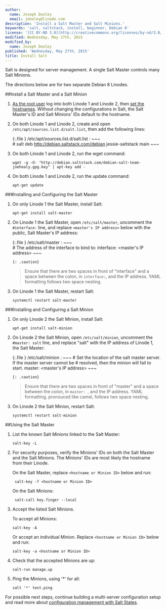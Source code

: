 ```yaml
---
author:
  name: Joseph Dooley
  email: jdooley@linode.com
description: 'Install a Salt Master and Salt Minions.'
keywords: 'salt, saltstack, install, beginner, Debian 8'
license: '[CC BY-ND 3.0](http://creativecommons.org/licenses/by-nd/3.0/us/)'
modified: Wednesday, May 27th, 2015
modified_by:
  name: Joseph Dooley
published: 'Wednesday, May 27th, 2015'
title: Install Salt
---
```


Salt is designed for server management. A single Salt Master controls many Salt Minions.

The directions below are for two separate Debian 8 Linodes.

##Install a Salt Master and a Salt Minion

1.  <a href="http://docs.saltstack.com/en/latest/ref/configuration/nonroot.html" target="_blank">As the root user</a> log into both Linode 1 and Linode 2, then <a href="https://www.linode.com/docs/getting-started#setting-the-hostname" target="_blank">set the hostnames</a>. Without changing the configurations in Salt, the Salt Master's ID and Salt Minions' IDs default to the hostname. 

2. On both Linode 1 and Linode 2, create and open `/etc/apt/sources.list.d/salt.list`, then add the following lines: 
    
	{:.file }
	/etc/apt/sources.list.d/salt.list
	:  ~~~  
	   # salt
	   deb http://debian.saltstack.com/debian jessie-saltstack main
	   ~~~

3.  On both Linode 1 and Linode 2, run the wget command:
	
		wget -q -O- "http://debian.saltstack.com/debian-salt-team-joehealy.gpg.key" | apt-key add -

4.  On both Linode 1 and Linode 2, run the update command:

		apt-get update

###Installing and Configuring the Salt Master

1.  On only Linode 1 the Salt Master, install Salt:

        apt-get install salt-master

2.  On Linode 1 the Salt Master, open `/etc/salt/master`, uncomment the `#interface:` line, and replace `<master's IP address>` below with the public, Salt Master's IP address:

    {:.file }
    /etc/salt/master 
    :   ~~~  
        # The address of the interface to bind to:
          interface: <master's IP address>
        ~~~

        {: .caution}
    >
    > Ensure that there are two spaces in front of "interface" and a space between the colon, in `interface:`, and the IP address. YAML formatting follows two space nesting.



3.  On Linode 1 the Salt Master, restart Salt:

        systemctl restart salt-master

###Installing and Configuring a Salt Minion

1.  On only Linode 2 the Salt Minion, install Salt:

        apt-get install salt-minion
    
2.  On Linode 2 the Salt Minion, open `/etc/salt/minion`, uncomment the `#master: salt` line, and replace "salt" with the IP address of Linode 1, the Salt Master:

    {:.file }
    /etc/salt/minion 
    :   ~~~ 
        # Set the location of the salt master server. If the master server cannot be
        # resolved, then the minion will fail to start. 
          master: <master's IP address>
        ~~~

        {: .caution}
    >
    > Ensure that there are two spaces in front of "master" and a space between the colon, in `master: `, and the IP address. YAML formatting, pronouced like camel, follows two space nesting.


3.  On Linode 2 the Salt Minion, restart Salt:

        systemctl restart salt-minion

##Using the Salt Master

1.  List the known Salt Minions linked to the Salt Master:

        salt-key -L

3. For security purposes, verify the Minions' IDs on both the Salt Master and the Salt Minions. The Minions' IDs are most likely the hostname from their Linode.
        
    On the Salt Master, replace `<hostname or Minion ID>` below and run:

        salt-key -f <hostname or Minion ID>

    On the Salt Minions:

        salt-call key.finger --local



2.  Accept the listed Salt Minions.

    To accept all Minions:    

        salt-key -A

    Or accept an individual Minion. Replace `<hostname or Minion ID>` below and run:

        salt-key -a <hostname or Minion ID>

3.  Check that the accepted Minions are up:

        salt-run manage.up

4.  Ping the Minions, using '*' for all:

        salt '*' test.ping

For possible next steps, continue building a multi-server configuration setup and read more about <a href="/docs/networking/salt/salt-states-apache-mysql-php-fail2ban" target="_blank">configuration management with Salt States</a>.

